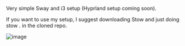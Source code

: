 Very simple Sway and i3 setup (Hyprland setup coming soon).

If you want to use my setup, I suggest downloading Stow and just doing stow . in the cloned repo.

![image](https://github.com/user-attachments/assets/ce6e9b21-9a00-4d5f-9450-f78a1c59e1c0)
